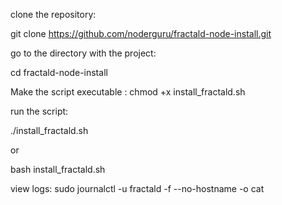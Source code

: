 
clone the repository:

git clone https://github.com/noderguru/fractald-node-install.git

go to the directory with the project:

cd fractald-node-install

Make the script executable
:
chmod +x install_fractald.sh

run the script:

./install_fractald.sh

or

bash install_fractald.sh

view logs:
sudo journalctl -u fractald -f --no-hostname -o cat
